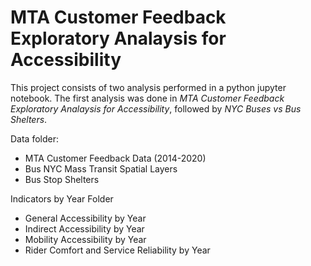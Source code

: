 # MTA Customer Feedback Exploratory Analaysis for Accessibility

This project consists of two analysis performed in a python jupyter notebook. The first analysis was done in *MTA Customer Feedback Exploratory Analaysis for Accessibility*, followed by *NYC Buses vs Bus Shelters*. 

Data folder: 
- MTA Customer Feedback Data (2014-2020)
- Bus NYC Mass Transit Spatial Layers
- Bus Stop Shelters

Indicators by Year Folder
- General Accessibility by Year
- Indirect Accessibility by Year
- Mobility Accessibility by Year
- Rider Comfort and Service Reliability by Year